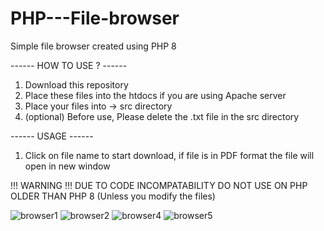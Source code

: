 # PHP---File-browser
Simple file browser created using PHP 8


------ HOW TO USE ? ------
1. Download this repository
2. Place these files into the htdocs if you are using Apache server
3. Place your files into -> src directory
4. (optional) Before use, Please delete the .txt file in the src directory

------ USAGE ------
1. Click on file name to start download, if file is in PDF format the file will open in new window


!!! WARNING !!!
DUE TO CODE INCOMPATABILITY DO NOT USE ON PHP OLDER THAN PHP 8 (Unless you modify the files)

![browser1](https://user-images.githubusercontent.com/81091191/145600990-822b05ea-e6e8-453f-a055-cf941007ea17.PNG)
![browser2](https://user-images.githubusercontent.com/81091191/145600998-6e6a30cf-5490-44a7-af15-72d6a6c20161.PNG)
![browser4](https://user-images.githubusercontent.com/81091191/145601009-70712dfd-1dba-47b0-81b4-1f9cd0441267.PNG)
![browser5](https://user-images.githubusercontent.com/81091191/145601017-4260f9f9-352a-415a-b8e5-63c9f22f8087.PNG)

